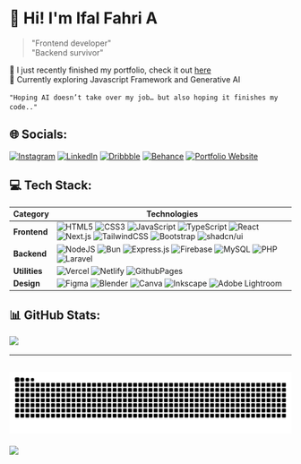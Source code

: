 # 💫 Hi! I'm Ifal Fahri A

> "Frontend developer"  
> "Backend survivor"

🎉 I just recently finished my portfolio, check it out [here](https://ifal.me)<br>🤖 Currently exploring Javascript Framework and Generative AI<br>

`"Hoping AI doesn’t take over my job… but also hoping it finishes my code.."`

## 🌐 Socials:
[![Instagram](https://img.shields.io/badge/Instagram-%23E4405F.svg?style=flat-square&logo=Instagram&logoColor=white)](https://instagram.com/ifalfahry)
[![LinkedIn](https://img.shields.io/badge/LinkedIn-%230077B5.svg?style=flat-square&logo=linkedin&logoColor=white)](https://linkedin.com/in/ifalfahri)
[![Dribbble](https://img.shields.io/badge/Dribbble-%23EA4C89.svg?style=flat-square&logo=dribbble&logoColor=white)](https://dribbble.com/ifalfahri)
[![Behance](https://img.shields.io/badge/Behance-%231764FF.svg?style=flat-square&logo=behance&logoColor=white)](https://behance.net/ifalfahri)
[![Portfolio Website](https://img.shields.io/badge/Portfolio-Website-%23000000.svg?style=flat-square&logo=web&logoColor=white)](https://ifal.me)


## 💻 Tech Stack:
| **Category**   | **Technologies**                                                                                                                   |
|----------------|-------------------------------------------------------------------------------------------------------------------------------------|
| **Frontend**   | ![HTML5](https://img.shields.io/badge/html5-%23E34F26.svg?style=flat-square&logo=html5&logoColor=white) ![CSS3](https://img.shields.io/badge/css3-%231572B6.svg?style=flat-square&logo=css3&logoColor=white) ![JavaScript](https://img.shields.io/badge/javascript-%23323330.svg?style=flat-square&logo=javascript&logoColor=%23F7DF1E) ![TypeScript](https://img.shields.io/badge/typescript-%233178C6.svg?style=flat-square&logo=typescript&logoColor=white) ![React](https://img.shields.io/badge/react-%2320232a.svg?style=flat-square&logo=react&logoColor=%2361DAFB) ![Next.js](https://img.shields.io/badge/next.js-%23000000.svg?style=flat-square&logo=next.js&logoColor=white)  ![TailwindCSS](https://img.shields.io/badge/tailwindcss-%2338B2AC.svg?style=flat-square&logo=tailwind-css&logoColor=white) ![Bootstrap](https://img.shields.io/badge/Bootstrap-7952B3?style=flat-square&logo=bootstrap&logoColor=fff)  ![shadcn/ui](https://img.shields.io/badge/shadcn%2Fui-000?style=flat-square&logo=shadcnui&logoColor=fff) |
| **Backend**    | ![NodeJS](https://img.shields.io/badge/node.js-6DA55F?style=flat-square&logo=node.js&logoColor=white) ![Bun](https://img.shields.io/badge/Bun-orange?style=flat-square&logo=bun)  ![Express.js](https://img.shields.io/badge/Express.js-%23404d59.svg?style=flat-square&logo=express&logoColor=%2361DAFB) ![Firebase](https://img.shields.io/badge/Firebase-039BE5?style=flat-square&logo=Firebase&logoColor=white)  ![MySQL](https://img.shields.io/badge/mysql-4479A1.svg?style=flat-square&logo=mysql&logoColor=white) ![PHP](https://img.shields.io/badge/php-%23777BB4.svg?style=flat-square&logo=php&logoColor=white)  ![Laravel](https://img.shields.io/badge/laravel-%23FF2D20.svg?style=flat-square&logo=laravel&logoColor=white) |
| **Utilities**     | ![Vercel](https://img.shields.io/badge/vercel-%23000000.svg?style=flat-square&logo=vercel&logoColor=white) ![Netlify](https://img.shields.io/badge/netlify-%23000000.svg?style=flat-square&logo=netlify&logoColor=#00C7B7)  ![GithubPages](https://img.shields.io/badge/github%20pages-121013?style=flat-square&logo=github&logoColor=white) |
| **Design**     | ![Figma](https://img.shields.io/badge/figma-%23F24E1E.svg?style=flat-square&logo=figma&logoColor=white) ![Blender](https://img.shields.io/badge/blender-%23F5792A.svg?style=flat-square&logo=blender&logoColor=white) ![Canva](https://img.shields.io/badge/Canva-%2300C4CC.svg?style=flat-square&logo=Canva&logoColor=white) ![Inkscape](https://img.shields.io/badge/Inkscape-e0e0e0?style=flat-square&logo=inkscape&logoColor=080A13) ![Adobe Lightroom](https://img.shields.io/badge/Adobe%20Lightroom-31A8FF.svg?style=flat-square&logo=Adobe%20Lightroom&logoColor=white) |



## 📊 GitHub Stats:
![](https://github-readme-streak-stats.herokuapp.com/?user=ifalfahri&theme=default&hide_border=false)


---
![Snake animation](https://github.com/ifalfahri/ifalfahri/blob/output/github-contribution-grid-snake.svg)
---
[![](https://visitcount.itsvg.in/api?id=IfalEXZ&icon=5&color=1)](https://visitcount.itsvg.in)

<!-- Proudly created with GPRM ( https://gprm.itsvg.in ) -->
